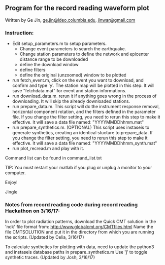 ## Program for the record reading waveform plot
Written by Ge Jin, ge.jin@ldeo.columbia.edu, jinwar@gmail.com

### Instruction: 

* Edit setup_parameters.m to setup parameters.
	- Change event parameters to search the earthquake.
	- Change station parameters to define the network and epicenter distance range to be downloaded
	- define the download window
	- define filters
	- define the original (unzoomed) window to be plotted
* run fetch_event.m, click on the event you want to download, and confirm and type 'y'. The station map will be plotted in this step. It will save "fetchdata.mat" for event and station informations.
* run download_data.m. rerun it if anything goes wrong in the process of downloading. It will skip the already downloaded stations. 
* run prepare_data.m. This script will do the instrument response removal, horizontal component rotation, and the filters defined in the parameter file. If you change the filter setting, you need to rerun this step to make it effective. It will save a data file named: "YYYYMMDDhhmm.mat"
* run prepare_synthetics.m. (OPTIONAL) This script uses instaseis to generate synthetics, creating an identical stucture to prepare_data. If you change the filter setting, you need to rerun this step to make it effective. It will save a data file named: "YYYYMMDDhhmm_synth.mat"
* run plot_recread.m and play with it.

Command list can be found in command_list.txt

TIP: You must restart your matlab if you plug or unplug a monitor to your computer.

Enjoy!

Jingle

### Notes from record reading code during record reading Hackathon on 3/16/17:

In order to plot radiation patterns, download the Quick CMT solution in the 'ndk' file format from:
http://www.globalcmt.org/CMTfiles.html
Name the file CMTSOLUTION and put it in the directory from which you are running the scripts.
(Updated by Celia, 3/16/17)

To calculate synthetics for plotting with data, need to update the python3 and instaseis database paths in prepare_synthetics.m
Use 'j' to toggle synthetic traces.
(Updated by Josh, 3/16/17)

